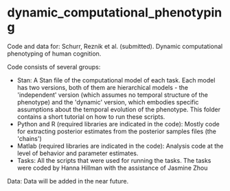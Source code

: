 # dynamic_computational_phenotyping
Code and data for: Schurr, Reznik et al. (submitted). Dynamic computational phenotyping of human cognition.

Code consists of several groups:
- Stan: A Stan file of the computational model of each task. Each model has two versions, both of them are hierarchical models - the 'independent' version (which assumes no temporal structure of the phenotype) and the 'dynamic' version, which embodies specific assumptions about the temporal evolution of the phenotype. This folder contains a short tutorial on how to run these scripts.
- Python and R (required libraries are indicated in the code): Mostly code for extracting posterior estimates from the posterior samples files (the 'chains') 
- Matlab (required libraries are indicated in the code): Analysis code at the level of behavior and parameter estimates.
- Tasks: All the scripts that were used for running the tasks. The tasks were coded by Hanna Hillman with the assistance of Jasmine Zhou

Data: Data will be added in the near future.
